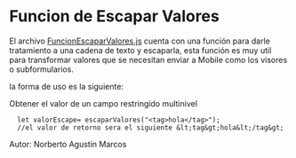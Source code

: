 # Funcion de Escapar Valores

El archivo [FuncionEscaparValores.js](FuncionEscaparValores.js) cuenta con una función para darle tratamiento a una cadena de texto y escaparla, esta función es muy util para transformar valores que se necesitan enviar a Mobile como los visores o subformularios.

la forma de uso es la siguiente:

Obtener el valor de un campo restringido multinivel
```
  let valorEscape= escaparValores("<tag>hola</tag>");
  //el valor de retorno sera el siguiente &lt;tag&gt;hola&lt;/tag&gt;
```

Autor: Norberto Agustin Marcos
